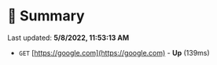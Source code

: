 # 📖 Summary
Last updated: **5/8/2022, 11:53:13 AM**

- `GET` [https://google.com](https://google.com) - **Up** (139ms)
